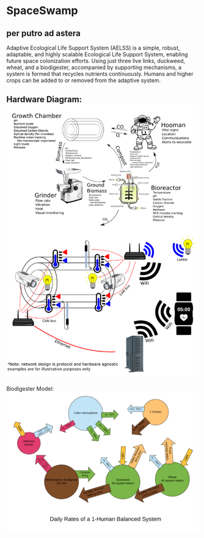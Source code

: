 # SpaceSwamp
per putro ad astera
---
Adaptive Ecological Life Support System (AELSS) is a simple, robust, adaptable, and highly scalable Ecological Life Support System, enabling future space colonization efforts. Using just three live links, duckweed, wheat, and a biodigester, accompanied by supporting mechanisms, a system is formed that recycles nutrients continuously. Humans and higher crops can be added to or removed from the adaptive system.

Hardware Diagram:
![Hardware Diagram](README_Presentation_graphic.png)
---

Biodigester Model:
![Biodigester Model](AELSS.png)